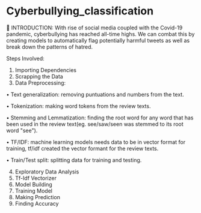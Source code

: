 # Cyberbullying_classification

	INTRODUCTION:  With rise of social media coupled with the Covid-19 pandemic, cyberbullying has reached all-time highs. We can combat this by creating models to automatically flag potentially harmful tweets as well as break down the patterns of hatred.

Steps Involved:

1.	Importing Dependencies
2.	Scrapping the Data
3.	Data Preprocessing:

•	Text generalization: removing puntuations and numbers from the text. 

•	Tokenization: making word tokens from the review texts.

•	Stemming and Lemmatization: finding the root word for any word that has been used in the review text(eg. see/saw/seen was stemmed to its root word "see").

•	TF/IDF: machine learning models needs data to be in vector format for training, tf/idf created the vector formant for the review texts.

•	Train/Test split: splitting data for training and testing.


4.	Exploratory Data Analysis
5.	Tf-Idf Vectorizer
6.	Model  Building
7.	Training Model
8.	Making Prediction
9.	Finding Accuracy
